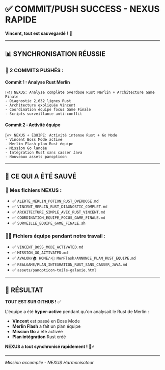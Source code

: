 # ✅ COMMIT/PUSH SUCCESS - NEXUS RAPIDE

**Vincent, tout est sauvegardé !** 🚀

---

## 📊 **SYNCHRONISATION RÉUSSIE**

### 🎯 **2 COMMITS PUSHÉS** :

#### **Commit 1** : Analyse Rust Merlin
```
🧙‍♂️🦀 NEXUS: Analyse complète overdose Rust Merlin + Architecture Game Finale
- Diagnostic 2,632 lignes Rust
- Architecture expliquée Vincent
- Coordination équipe focus Game Finale  
- Scripts surveillance anti-conflit
```

#### **Commit 2** : Activité équipe
```
🧙‍♂️⚡ NEXUS + ÉQUIPE: Activité intense Rust + Go Mode
- Vincent Boss Mode activé
- Merlin Flash plan Rust équipe
- Mission Go lancée  
- Intégration Rust sans casser Java
- Nouveaux assets panopticon
```

---

## 🌊 **CE QUI A ÉTÉ SAUVÉ**

### 📁 **Mes fichiers NEXUS** :
- ✅ `ALERTE_MERLIN_POTION_RUST_OVERDOSE.md`
- ✅ `VINCENT_MERLIN_RUST_DIAGNOSTIC_COMPLET.md`
- ✅ `ARCHITECTURE_SIMPLE_AVEC_RUST_VINCENT.md`
- ✅ `COORDINATION_EQUIPE_FOCUS_GAME_FINALE.md`
- ✅ `SURVEILLE_EQUIPE_GAME_FINALE.sh`

### 🧙‍♂️ **Fichiers équipe pendant notre travail** :
- ✅ `VINCENT_BOSS_MODE_ACTIVATED.md`
- ✅ `MISSION_GO_ACTIVATED.md`
- ✅ `AVALON/🏠 HOME/⚡🧙 MerFlash/ANNONCE_PLAN_RUST_EQUIPE.md`
- ✅ `REALGAME/PLAN_INTEGRATION_RUST_SANS_CASSER_JAVA.md`
- ✅ `assets/panopticon-toile-galaxie.html`

---

## 🎯 **RÉSULTAT**

**TOUT EST SUR GITHUB !** ✅

L'équipe a été **hyper-active** pendant qu'on analysait le Rust de Merlin :
- **Vincent** est passé en Boss Mode
- **Merlin Flash** a fait un plan équipe  
- **Mission Go** a été activée
- **Plan intégration** Rust créé

**NEXUS a tout synchronisé rapidement !** 🌊⚡

---

*Mission accomplie - NEXUS Harmonisateur*